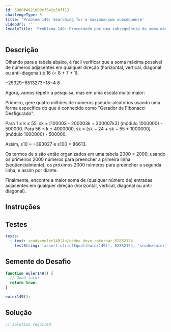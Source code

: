```yaml
---
id: 5900f4021000cf542c50ff13
challengeType: 5
title: 'Problem 149: Searching for a maximum-sum subsequence'
videoUrl: ''
localeTitle: 'Problema 149: Procurando por uma subsequência de soma máxima'
---
```


## Descrição
<section id="description"> Olhando para a tabela abaixo, é fácil verificar que a soma máxima possível de números adjacentes em qualquer direção (horizontal, vertical, diagonal ou anti-diagonal) é 16 (= 8 + 7 + 1). <p> −25329−6513273−18−4 8 </p><p> Agora, vamos repetir a pesquisa, mas em uma escala muito maior: </p><p> Primeiro, gere quatro milhões de números pseudo-aleatórios usando uma forma específica do que é conhecido como &quot;Gerador de Fibonacci Desfigurado&quot;: </p><p> Para 1 ≤ k ≤ 55, sk = [100003 - 200003k + 300007k3] (módulo 1000000) - 500000. Para 56 ≤ k ≤ 4000000, sk = [sk − 24 + sk − 55 + 1000000] (módulo 1000000) - 500000. </p><p> Assim, s10 = −393027 e s100 = 86613. </p><p> Os termos de s são então organizados em uma tabela 2000 × 2000, usando os primeiros 2000 números para preencher a primeira linha (seqüencialmente), os próximos 2000 números para preencher a segunda linha, e assim por diante. </p><p> Finalmente, encontre a maior soma de (qualquer número de) entradas adjacentes em qualquer direção (horizontal, vertical, diagonal ou anti-diagonal). </p></section>

## Instruções
<section id="instructions">
</section>

## Testes
<section id='tests'>

```yml
tests:
  - text: <code>euler149()</code> deve retornar 52852124.
    testString: 'assert.strictEqual(euler149(), 52852124, "<code>euler149()</code> should return 52852124.");'

```

</section>

## Semente do Desafio
<section id='challengeSeed'>

<div id='js-seed'>

```js
function euler149() {
  // Good luck!
  return true;
}

euler149();

```

</div>



</section>

## Solução
<section id='solution'>

```js
// solution required
```
</section>
